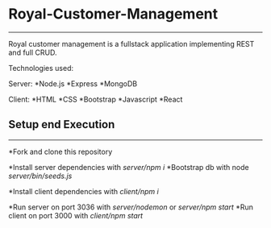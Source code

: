 <h1>Royal-Customer-Management</h1>
<hr />

Royal customer management is a fullstack application 
implementing REST and full CRUD. 

Technologies used:

Server:
*Node.js
*Express
*MongoDB

Client:
*HTML 
*CSS
*Bootstrap
*Javascript
*React

<h2>Setup end Execution</h2>
<hr />
*Fork and clone this repository

*Install server dependencies with <i>server/npm i</i>
*Bootstrap db with node <i>server/bin/seeds.js</i>

*Install client dependencies with <i>client/npm i</i>

*Run server on port 3036 with <i>server/nodemon</i> or <i>server/npm start</i>
*Run client on port 3000 with <i>client/npm start</i>